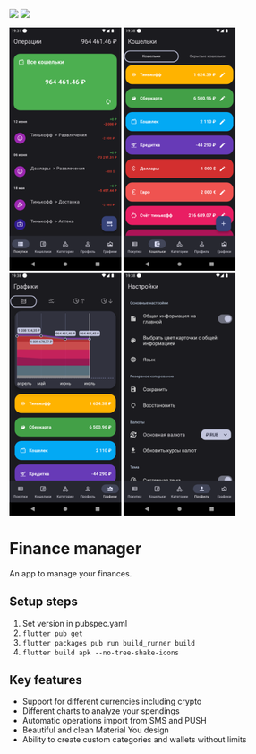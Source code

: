 ![](https://img.shields.io/badge/version-5.3.2-blue) ![](https://github.com/STRENCH0/fino/actions/workflows/android-release.yml/badge.svg)

<img src="screenshots/main_page_screenshot.png?raw=true" width="200"> <img src="screenshots/wallets_page_screenshot.png?raw=true" width="200"> <img src="screenshots/charts_page_screenshot.png?raw=true" width="200"> <img src="screenshots/settings_page_screenshot.png?raw=true" width="200">

# Finance manager

An app to manage your finances.

## Setup steps

1. Set version in pubspec.yaml
2. `flutter pub get`
3. `flutter packages pub run build_runner build`
4. `flutter build apk --no-tree-shake-icons`

## Key features
- Support for different currencies including crypto
- Different charts to analyze your spendings
- Automatic operations import from SMS and PUSH
- Beautiful and clean Material You design
- Ability to create custom categories and wallets without limits
